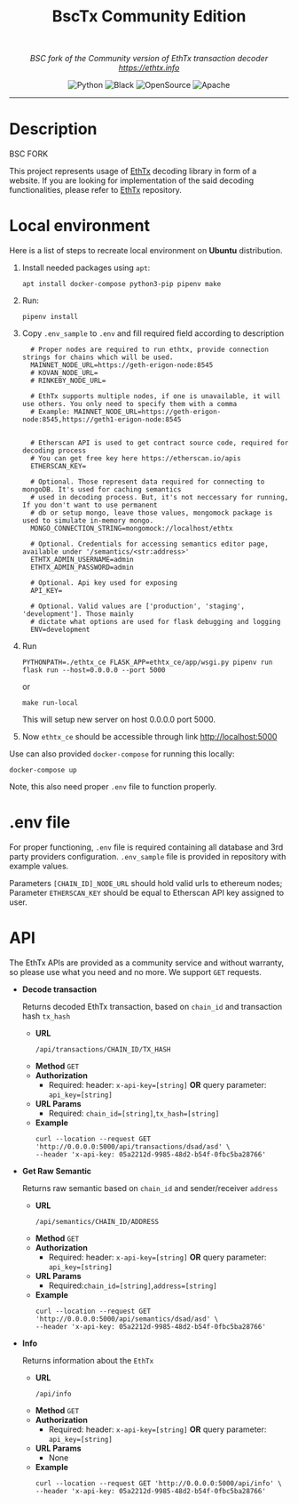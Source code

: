 <h1 align='center' style="border-bottom: none">
  BscTx Community Edition
</h1>
<br/>
<p align="center">
    <em>BSC fork of the Community version of EthTx transaction decoder</em>
<br>
    <em><a href="https://ethtx.info">https://ethtx.info</a></em>
</p>
<p align="center">
<a target="_blank">
    <img src="https://img.shields.io/badge/Made%20with-Python-1f425f.svg" alt="Python">
</a>
<a target="_blank">
    <img src="https://img.shields.io/badge/code%20style-black-000000.svg" alt="Black">
</a>
<a target="_blank">
    <img src="https://badgen.net/badge/Open%20Source%20%3F/Yes%21/blue?icon=github" alt="OpenSource">
</a>
<a target="_blank">
    <img src="https://img.shields.io/badge/License-Apache%202.0-blue.svg" alt="Apache">
</a>
</p>

---

# Description
BSC FORK

This project represents usage of [EthTx](https://github.com/ethtx/ethtx) decoding library in form of a website. If you
are looking for implementation of the said decoding functionalities, please refer
to [EthTx](https://github.com/ethtx/ethtx) repository.

# Local environment

Here is a list of steps to recreate local environment on <b>Ubuntu</b> distribution.

1. Install needed packages using `apt`:

    ```shell
    apt install docker-compose python3-pip pipenv make
    ```
2. Run:

    ```shell
    pipenv install
    ```

3. Copy `.env_sample` to `.env` and fill required field according to description

    ```
      # Proper nodes are required to run ethtx, provide connection strings for chains which will be used.
      MAINNET_NODE_URL=https://geth-erigon-node:8545
      # KOVAN_NODE_URL=
      # RINKEBY_NODE_URL=

      # EthTx supports multiple nodes, if one is unavailable, it will use others. You only need to specify them with a comma
      # Example: MAINNET_NODE_URL=https://geth-erigon-node:8545,https://geth1-erigon-node:8545


      # Etherscan API is used to get contract source code, required for decoding process
      # You can get free key here https://etherscan.io/apis
      ETHERSCAN_KEY=

      # Optional. Those represent data required for connecting to mongoDB. It's used for caching semantics
      # used in decoding process. But, it's not neccessary for running, If you don't want to use permanent
      # db or setup mongo, leave those values, mongomock package is used to simulate in-memory mongo.
      MONGO_CONNECTION_STRING=mongomock://localhost/ethtx

      # Optional. Credentials for accessing semantics editor page, available under '/semantics/<str:address>'
      ETHTX_ADMIN_USERNAME=admin
      ETHTX_ADMIN_PASSWORD=admin

      # Optional. Api key used for exposing
      API_KEY=

      # Optional. Valid values are ['production', 'staging', 'development']. Those mainly
      # dictate what options are used for flask debugging and logging
      ENV=development
    ```

4. Run
    ```shell
    PYTHONPATH=./ethtx_ce FLASK_APP=ethtx_ce/app/wsgi.py pipenv run flask run --host=0.0.0.0 --port 5000
    ```
   or
    ```shell
    make run-local
    ```
   This will setup new server on host 0.0.0.0 port 5000.
5. Now `ethtx_ce` should be accessible through link [http://localhost:5000](http://localhost:5000)

Use can also provided `docker-compose` for running this locally:

```shell
docker-compose up
```

Note, this also need proper `.env` file to function properly.

# .env file

For proper functioning, `.env` file is required containing all database and 3rd party providers configuration.
`.env_sample` file is provided in repository with example values.

Parameters `[CHAIN_ID]_NODE_URL` should hold valid urls to ethereum nodes; Parameter `ETHERSCAN_KEY` should be equal to
Etherscan API key assigned to user.

# API

The EthTx APIs are provided as a community service and without warranty, so please use what you need and no more. We
support `GET` requests.

* **Decode transaction**

  Returns decoded EthTx transaction, based on `chain_id` and transaction hash `tx_hash`

    * **URL**
      ```shell
      /api/transactions/CHAIN_ID/TX_HASH
      ```
    * **Method**
      `GET`
    * **Authorization**
        * Required:
          header: `x-api-key=[string]` **OR** query parameter: `api_key=[string]`
    * **URL Params**
        * Required: `chain_id=[string]`,`tx_hash=[string]`
    * **Example**
      ```shell
      curl --location --request GET 'http://0.0.0.0:5000/api/transactions/dsad/asd' \
      --header 'x-api-key: 05a2212d-9985-48d2-b54f-0fbc5ba28766'
      ```


* **Get Raw Semantic**

  Returns raw semantic based on `chain_id` and sender/receiver `address`

    * **URL**
      ```shell
      /api/semantics/CHAIN_ID/ADDRESS
      ```
    * **Method**
      `GET`
    * **Authorization**
        * Required:
          header: `x-api-key=[string]` **OR** query parameter: `api_key=[string]`
    * **URL Params**
        * Required:`chain_id=[string]`,`address=[string]`
    * **Example**
      ```shell
      curl --location --request GET 'http://0.0.0.0:5000/api/semantics/dsad/asd' \
      --header 'x-api-key: 05a2212d-9985-48d2-b54f-0fbc5ba28766'
      ```

* **Info**

  Returns information about the `EthTx`

    * **URL**
      ```shell
      /api/info
      ```
    * **Method**
      `GET`
    * **Authorization**
      * Required:
        header: `x-api-key=[string]` **OR** query parameter: `api_key=[string]`
    * **URL Params**
        * None
    * **Example**
      ```shell
      curl --location --request GET 'http://0.0.0.0:5000/api/info' \
      --header 'x-api-key: 05a2212d-9985-48d2-b54f-0fbc5ba28766'
      ```
